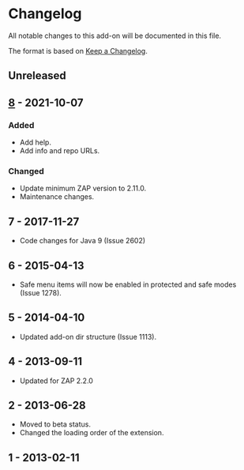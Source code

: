 # Changelog
All notable changes to this add-on will be documented in this file.

The format is based on [Keep a Changelog](https://keepachangelog.com/en/1.0.0/).

## Unreleased


## [8] - 2021-10-07
### Added
- Add help.
- Add info and repo URLs.

### Changed
- Update minimum ZAP version to 2.11.0.
- Maintenance changes.

## 7 - 2017-11-27

- Code changes for Java 9 (Issue 2602)

## 6 - 2015-04-13

- Safe menu items will now be enabled in protected and safe modes (Issue 1278).

## 5 - 2014-04-10

- Updated add-on dir structure (Issue 1113).

## 4 - 2013-09-11

- Updated for ZAP 2.2.0

## 2 - 2013-06-28

- Moved to beta status.
- Changed the loading order of the extension.

## 1 - 2013-02-11



[8]: https://github.com/zaproxy/zap-extensions/releases/treetools-v8
